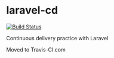 # laravel-cd

[![Build Status](https://travis-ci.org/kennith/laravel-cd.svg?branch=master)](https://travis-ci.org/kennith/laravel-cd)

Continuous delivery practice with Laravel

Moved to Travis-CI.com
